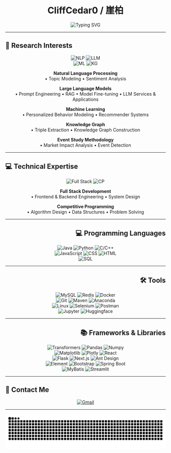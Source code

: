 <div align="center">
  <h1 align="center">CliffCedar0 / 崖柏</h1>
  
  <p align="center">
    <img src="https://readme-typing-svg.herokuapp.com?font=Fira+Code&pause=1000&color=2AA889&center=true&vCenter=true&width=435&lines=Student+%40+XMUT;Collaborative+Communicator;New+Technology+Enthusiast;Self-Motivated+Problem+Solver;NLP Researcher;Full+Stack+Developer;Competitive+Programmer" alt="Typing SVG" />
  </p>

  <hr />

  <h2 align="left">🔬 Research Interests</h2>
  
  <p align="center">
    <img src="https://img.shields.io/badge/Natural%20Language%20Processing-007ACC?style=for-the-badge&logo=openai&logoColor=white" alt="NLP" />
    <img src="https://img.shields.io/badge/Large%20Language%20Models-007ACC?style=for-the-badge&logo=openai&logoColor=white" alt="LLM" /><br>
    <img src="https://img.shields.io/badge/Machine%20Learning-007ACC?style=for-the-badge&logo=scikit-learn&logoColor=white" alt="ML" />
    <img src="https://img.shields.io/badge/Knowledge%20Graph-007ACC?style=for-the-badge&logo=neo4j&logoColor=white" alt="KG" />
  </p>

  <p align="center">
    <strong>Natural Language Processing</strong><br>
    • Topic Modeling • Sentiment Analysis
  </p>

  <p align="center">
    <strong>Large Language Models</strong><br>
    • Prompt Engineering • RAG • Model Fine-tuning • LLM Services & Applications
  </p>

  <p align="center">
    <strong>Machine Learning</strong><br>
    • Personalized Behavior Modeling • Recommender Systems
  </p>

  <p align="center">
    <strong>Knowledge Graph</strong><br>
    • Triple Extraction • Knowledge Graph Construction
  </p>

  <p align="center">
    <strong>Event Study Methodology</strong><br>
    • Market Impact Analysis • Event Detection
  </p>

  <hr />

  <h2 align="left">💻 Technical Expertise</h2>

  <p align="center">
    <img src="https://img.shields.io/badge/Full%20Stack-007ACC?style=for-the-badge&logo=fullstack&logoColor=white" alt="Full Stack" />
    <img src="https://img.shields.io/badge/Competitive%20Programming-007ACC?style=for-the-badge&logo=leetcode&logoColor=white" alt="CP" />
  </p>

  <p align="center">
    <strong>Full Stack Development</strong><br>
    • Frontend & Backend Engineering • System Design
  </p>

  <p align="center">
    <strong>Competitive Programming</strong><br>
    • Algorithm Design • Data Structures • Problem Solving
  </p>

  <hr />

  <h2 align="right">💻 Programming Languages</h2>
  
  <p align="center">
    <img src="https://img.shields.io/badge/Java-007396?style=for-the-badge&logo=java&logoColor=white" alt="Java" />
    <img src="https://img.shields.io/badge/Python-3776AB?style=for-the-badge&logo=python&logoColor=white" alt="Python" />
    <img src="https://img.shields.io/badge/C%2FC%2B%2B-00599C?style=for-the-badge&logo=c%2B%2B&logoColor=white" alt="C/C++" /><br>
    <img src="https://img.shields.io/badge/JavaScript-007ACC?style=for-the-badge&logo=javascript&logoColor=white" alt="JavaScript" />
    <img src="https://img.shields.io/badge/CSS-1572B6?style=for-the-badge&logo=css3&logoColor=white" alt="CSS" />
    <img src="https://img.shields.io/badge/HTML-E34F26?style=for-the-badge&logo=html5&logoColor=white" alt="HTML" /><br>
    <img src="https://img.shields.io/badge/SQL-4479A1?style=for-the-badge&logo=mysql&logoColor=white" alt="SQL" />
  </p>

  <hr />

  <h2 align="right">🛠️ Tools</h2>
  
  <p align="center">
    <img src="https://img.shields.io/badge/MySQL-4479A1?style=for-the-badge&logo=mysql&logoColor=white" alt="MySQL" />
    <img src="https://img.shields.io/badge/Redis-007ACC?style=for-the-badge&logo=redis&logoColor=white" alt="Redis" />
    <img src="https://img.shields.io/badge/Docker-2496ED?style=for-the-badge&logo=docker&logoColor=white" alt="Docker" /><br>
    <img src="https://img.shields.io/badge/Git-007ACC?style=for-the-badge&logo=git&logoColor=white" alt="Git" />
    <img src="https://img.shields.io/badge/Maven-007ACC?style=for-the-badge&logo=apache-maven&logoColor=white" alt="Maven" />
    <img src="https://img.shields.io/badge/Anaconda-007ACC?style=for-the-badge&logo=anaconda&logoColor=white" alt="Anaconda" /><br>
    <img src="https://img.shields.io/badge/Linux-007ACC?style=for-the-badge&logo=linux&logoColor=white" alt="Linux" />
    <img src="https://img.shields.io/badge/Selenium-007ACC?style=for-the-badge&logo=selenium&logoColor=white" alt="Selenium" />
    <img src="https://img.shields.io/badge/Postman-FF6C37?style=for-the-badge&logo=postman&logoColor=white" alt="Postman" /><br>
    <img src="https://img.shields.io/badge/Jupyter-007ACC?style=for-the-badge&logo=jupyter&logoColor=white" alt="Jupyter" />
    <img src="https://img.shields.io/badge/Huggingface-007ACC?style=for-the-badge&logo=huggingface&logoColor=white" alt="Huggingface" />
  </p>

  <hr />

  <h2 align="right">📚 Frameworks & Libraries</h2>
  
  <p align="center">
    <img src="https://img.shields.io/badge/Transformers-007ACC?style=for-the-badge&logo=huggingface&logoColor=white" alt="Transformers" />
    <img src="https://img.shields.io/badge/Pandas-150458?style=for-the-badge&logo=pandas&logoColor=white" alt="Pandas" />
    <img src="https://img.shields.io/badge/Numpy-013243?style=for-the-badge&logo=numpy&logoColor=white" alt="Numpy" /><br>
    <img src="https://img.shields.io/badge/Matplotlib-11557C?style=for-the-badge&logo=matplotlib&logoColor=white" alt="Matplotlib" />
    <img src="https://img.shields.io/badge/Plotly-3F4F75?style=for-the-badge&logo=plotly&logoColor=white" alt="Plotly" />
    <img src="https://img.shields.io/badge/React-61DAFB?style=for-the-badge&logo=react&logoColor=black" alt="React" /><br>
    <img src="https://img.shields.io/badge/Flask-000000?style=for-the-badge&logo=flask&logoColor=white" alt="Flask" />
    <img src="https://img.shields.io/badge/Next.js-000000?style=for-the-badge&logo=next.js&logoColor=white" alt="Next.js" />
    <img src="https://img.shields.io/badge/Ant%20Design-0170FE?style=for-the-badge&logo=ant-design&logoColor=white" alt="Ant Design" /><br>
    <img src="https://img.shields.io/badge/Element-409EFF?style=for-the-badge&logo=element&logoColor=white" alt="Element" />
    <img src="https://img.shields.io/badge/Bootstrap-7952B3?style=for-the-badge&logo=bootstrap&logoColor=white" alt="Bootstrap" />
    <img src="https://img.shields.io/badge/Spring%20Boot-6DB33F?style=for-the-badge&logo=spring-boot&logoColor=white" alt="Spring Boot" /><br>
    <img src="https://img.shields.io/badge/MyBatis-000000?style=for-the-badge&logo=mybatis&logoColor=white" alt="MyBatis" />
    <img src="https://img.shields.io/badge/Stream-0084FF?style=for-the-badge&logo=streamlit&logoColor=white" alt="Streamlit" />
  </p>

  <hr />

  <h2 align="left">📧 Contact Me</h2>

  <p align="center">
    <a href="mailto:cliffcedar0@gmail.com">
      <img src="https://img.shields.io/badge/Gmail-D14836?style=for-the-badge&logo=gmail&logoColor=white" alt="Gmail" />
    </a>
  </p>

  <hr />

  <picture>
    <source
      media="(prefers-color-scheme: dark)"
      srcset="https://raw.githubusercontent.com/icecliffs/icecliffs/output/github-contribution-grid-snake.svg"
    />
    <source
      media="(prefers-color-scheme: light)"
      srcset="https://raw.githubusercontent.com/icecliffs/icecliffs/output/github-contribution-grid-snake.svg"
    />
    <img
      alt="GitHub contribution grid snake animation"
      src="https://raw.githubusercontent.com/icecliffs/icecliffs/output/github-contribution-grid-snake.svg"
    />
  </picture>
</div>
